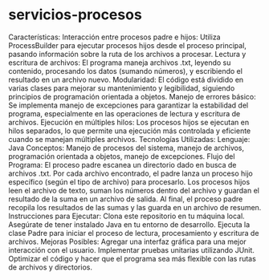 # servicios-procesos
Características:
Interacción entre procesos padre e hijos: Utiliza ProcessBuilder para ejecutar procesos hijos desde el proceso principal, pasando información sobre la ruta de los archivos a procesar.
Lectura y escritura de archivos: El programa maneja archivos .txt, leyendo su contenido, procesando los datos (sumando números), y escribiendo el resultado en un archivo nuevo.
Modularidad: El código está dividido en varias clases para mejorar su mantenimiento y legibilidad, siguiendo principios de programación orientada a objetos.
Manejo de errores básico: Se implementa manejo de excepciones para garantizar la estabilidad del programa, especialmente en las operaciones de lectura y escritura de archivos.
Ejecución en múltiples hilos: Los procesos hijos se ejecutan en hilos separados, lo que permite una ejecución más controlada y eficiente cuando se manejan múltiples archivos.
Tecnologías Utilizadas:
Lenguaje: Java
Conceptos: Manejo de procesos del sistema, manejo de archivos, programación orientada a objetos, manejo de excepciones.
Flujo del Programa:
El proceso padre escanea un directorio dado en busca de archivos .txt.
Por cada archivo encontrado, el padre lanza un proceso hijo específico (según el tipo de archivo) para procesarlo.
Los procesos hijos leen el archivo de texto, suman los números dentro del archivo y guardan el resultado de la suma en un archivo de salida.
Al final, el proceso padre recopila los resultados de las sumas y las guarda en un archivo de resumen.
Instrucciones para Ejecutar:
Clona este repositorio en tu máquina local.
Asegúrate de tener instalado Java en tu entorno de desarrollo.
Ejecuta la clase Padre para iniciar el proceso de lectura, procesamiento y escritura de archivos.
Mejoras Posibles:
Agregar una interfaz gráfica para una mejor interacción con el usuario.
Implementar pruebas unitarias utilizando JUnit.
Optimizar el código y hacer que el programa sea más flexible con las rutas de archivos y directorios.
